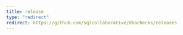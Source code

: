 ```yaml
---
title: release
type: "redirect"
redirect: https://github.com/sqlcollaborative/dbachecks/releases
---
```

